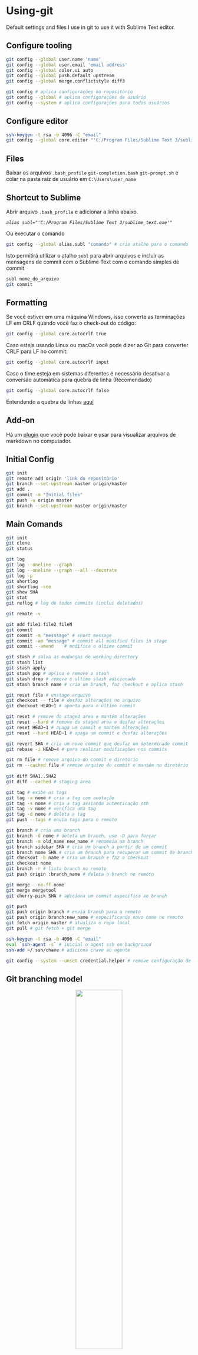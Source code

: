 # Using-git

Default settings and files I use in git to use it with Sublime Text editor.

## Configure tooling

```sh
git config --global user.name 'name'
git config --global user.email 'email address'
git config --global color.ui auto
git config --global push.default upstream
git config --global merge.conflictstyle diff3

git config # aplica configurações no repositório
git config --global # aplica configurações de usuário
git config --system # aplica configurações para todos usuários
```

## Configure editor

```sh
ssh-keygen -t rsa -b 4096 -C "email"
git config --global core.editor "'C:/Program Files/Sublime Text 3/sublime_text.exe' -n -w"
```
## Files

Baixar os arquivos `.bash_profile` `git-completion.bash` `git-prompt.sh` e colar na pasta raiz de usuário em `C:\Users\user_name`

## Shortcut to Sublime

Abrir arquivo `.bash_profile` e adicionar a linha abaixo. 

*`alias subl="'C:/Program Files/Sublime Text 3/sublime_text.exe'"`*

Ou executar o comando

```sh
git config --global alias.subl "comando" # cria atalho para o comando
```

Isto permitirá utilizar o atalho `subl` para abrir arquivos e incluir as mensagens de commit com o Sublime Text com o comando simples de commit

```sh
subl nome_do_arquivo
git commit
```

## Formatting

Se você estiver em uma máquina Windows, isso converte as terminações LF em CRLF quando você faz o check-out do código:
```sh
git config --global core.autocrlf true
```
Caso esteja usando Linux ou macOs você pode dizer ao Git para converter CRLF para LF no commit:
```sh
git config --global core.autocrlf input
```
Caso o time esteja em sistemas diferentes é necessário desativar a conversão automática para quebra de linha (Recomendado)
```sh
git config --global core.autocrlf false
```
Entendendo a quebra de linhas [aqui](https://www.akitaonrails.com/2009/02/23/pequena-dica-de-git-para-windows#:~:text=O%20melhor%20jeito%20de%20usar,problema%20na%20configura%C3%A7%C3%A3o%20padr%C3%A3o%20dele.&text=Para%20quem%20n%C3%A3o%20sabe%20o,10%20(U%2B000A).)

## Add-on

Há um [plugin](https://packagecontrol.io/installation#st3) que você pode baixar e usar para visualizar arquivos de markdown no computador.

## Initial Config

```sh
git init
git remote add origin 'link do repositório'
git branch --set-upstream master origin/master
git add .
git commit -m "Initial files"
git push -u origin master
git branch --set-upstream master origin/master
```

## Main Comands

```sh
git init
git clone
git status

git log
git log --oneline --graph
git log --oneline --graph --all --decorate
git log -p
git shortlog
git shortlog -sne
git show SHA
git stat
git reflog # log de todos commits (inclui deletados)

git remote -v

git add file1 file2 fileN
git commit
git commit -m "messsage" # short message
git commit -am "message" # commit all modified files in stage 
git commit --amend    # modifica o ultimo commit

git stash # salva as mudanças do working directory
git stash list
git stash apply
git stash pop # aplica e remove o stash
git stash drop # remove o ultimo stash adicionado
git stash branch name # cria um branch, faz checkout e aplica stash

git reset file # unstage arquivo
git checkout -- file # desfaz alterações no arquivo
git checkout HEAD~1 # aponta para o último commit

git reset # remove do staged area e mantém alterações
git reset --hard # remove do staged area e desfaz alterações
git reset HEAD~1 # apaga um commit e mantém alterações
git reset --hard HEAD~1 # apaga um commit e desfaz alterações

git revert SHA # cria um novo commit que desfaz um determinado commit
git rebase -i HEAD~4 # para realizar modificações nos commits

git rm file # remove arquivo do commit e diretório
git rm --cached file # remove arquivo do commit e mantém no diretório
 
git diff SHA1..SHA2
git diff --cached # staging area

git tag # exibe as tags
git tag -a nome # cria a tag com anotação
git tag -s nome # cria a tag assianda autenticação ssh
git tag -v nome # verifica uma tag
git tag -d nome # deleta a tag
git push --tags # envia tags para o remoto

git branch # cria uma branch
git branch -d nome # deleta um branch, use -D para forçar
git branch -m old_name new_name # renomeia um branch
git branch sidebar SHA # cria um branch a partir de um commit
git branch nome SHA # cria um branch para recuperar um commit de branch deletado
git checkout -b name # cria um branch e faz o checkout
git checkout nome
git branch -r # lista branch no remoto
git push origin :branch_name # deleta o branch no remoto

git merge --no-ff nome
git merge mergetool
git cherry-pick SHA # adiciona um commit especifico ao branch

git push
git push origin branch # envia branch para o remoto
git push origin branch:new_name # especificando novo nome no remoto
git fetch origin master # atualiza o repo local
git pull # git fetch + git merge

ssh-keygen -t rsa -b 4096 -C "email"
eval `ssh-agent -s` # inicial o agent ssh em background
ssh-add ~/.ssh/chave # adiciona chave ao agente

git config --system --unset credential.helper # remove configuração de credenciais armazenadas
```

## Git branching model

<p align="center">
<img src="https://user-images.githubusercontent.com/9321996/88289855-41f21400-cccc-11ea-910a-7405624c3545.png" width="50%">
</p>

Author: Vincent Driessen
Original blog post: http://nvie.com/posts/a-successful-git-branching-model
License: Creative Commons BY-SA
